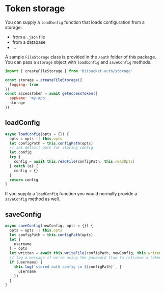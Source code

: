 # Token storage

You can supply a `loadConfig` function that loads configuration from a storage:

- from a `.json` file
- from a database
- ...

A sample `FileStorage` class is provided in the `/auth` folder of this package.
You can pass a `storage` object with `loadConfig` and `saveConfig` methods.

```js
import { createFileStorage } from 'bitbucket-auth/storage'

const storage = createFileStorage({
  logging: true
})
const accessToken = await getAccessToken({
  appName: 'my-app',
  storage
})
```

## loadConfig

```js
async loadConfig(opts = {}) {
  opts = opts || this.opts
  let configPath = this.configPath(opts)
  // set default path for storing config
  let config
  try {
    config = await this.readFile(configPath, this.readOpts)
  } catch (e) {
    config = {}
  }
  return config
}
```

If you supply a `loadConfig` function you would normally provide a `saveConfig` method as well.

## saveConfig

```js
async saveConfig(newConfig, opts = {}) {
  opts = opts || this.opts
  let configPath = this.configPath(opts)
  let {
    username
  } = opts
  let written = await this.writeFile(configPath, newConfig, this.writeOpts)
  // log a message if we're using the password flow to retrieve a token
  if (username) {
    this.log(`stored auth config in ${configPath}`, {
      username
    })
  }
}
```
